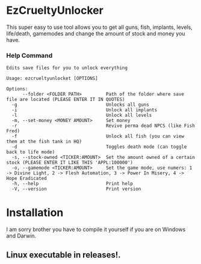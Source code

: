 # EzCrueltyUnlocker
This super easy to use tool allows you to get all guns, fish, implants, levels, life/death, gamemodes and change the amount of stock and money you have.
### Help Command
```
Edits save files for you to unlock everything

Usage: ezcrueltyunlocket [OPTIONS]

Options:
      --folder <FOLDER PATH>         Path of the folder where save file are located (PLEASE ENTER IT IN QUOTES)
  -g                                 Unlocks all guns
  -i                                 Unlock all implants
  -l                                 Unlock all levels
  -m, --set-money <MONEY AMOUNT>     Set money
  -r                                 Revive perma dead NPCS (like Fish Fred)
  -f                                 Unlock all fish (you can view them at the fish tank in HQ)
  -d                                 Toggles death mode (can toggle back to life mode)
  -s, --stock-owned <TICKER:AMOUNT>  Set the amount owned of a certain stock (PLEASE ENTER IT LIKE THIS 'APPL:100000')
  -o, --gamemode <TICKER:AMOUNT>     Set the game mode, use numers: 1 -> Divine Light, 2 -> Flesh Automation, 3 -> Power In Misery, 4 -> Hope Eradicated
  -h, --help                         Print help
  -V, --version                      Print version
```
# Installation
I am sorry brother you have to compile it yourself if you are on Windows and Darwin.
## Linux executable in releases!.

